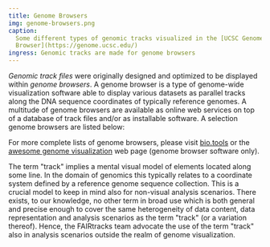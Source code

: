 ```yaml
---
title: Genome Browsers
img: genome-browsers.png
caption:
  Some different types of genomic tracks visualized in the [UCSC Genome
  Browser](https://genome.ucsc.edu/)
ingress: Genomic tracks are made for genome browsers
---
```


_Genomic track files_ were originally designed and optimized to be displayed within _genome
browsers_. A genome browser is a type of genome-wide visualization software able to display various
datasets as parallel tracks along the DNA sequence coordinates of typically reference genomes. A
multitude of genome browsers are available as online web services on top of a database of track
files and/or as installable software. A selection genome browsers are listed below:

<ui-markdown-table
:base-file-name="'genome-browsers'"
:table-number="1"
:table-caption="'Various genome browsers deployed as web services with possibly domain-restricted track ' +
'databases and/or available as installable software.'"> </ui-markdown-table>

For more complete lists of genome browsers, please visit
[bio.tools](https://bio.tools/t?page=1&q=%27Genome%20browser%27&sort=citationDate&ord=desc) or the
[awesome genome visualization](https://cmdcolin.github.io/awesome-genome-visualization) web page
(genome browser software only).

<ui-quote-text
:quote='"The FAIRtracks team advocate the use of the term \"track\" also in analysis scenarios outside the realm of genome visualisation. "'>
</ui-quote-text>

The term "track" implies a mental visual model of elements located along some line. In the domain of
genomics this typically relates to a coordinate system defined by a reference genome sequence
collection. This is a crucial model to keep in mind also for non-visual analysis scenarios. There
exists, to our knowledge, no other term in broad use which is both general and precise enough to
cover the same heterogeneity of data content, data representation and analysis scenarios as the term
"track" (or a variation thereof). Hence, the FAIRtracks team advocate the use of the term "track"
also in analysis scenarios outside the realm of genome visualization.
